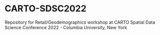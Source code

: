 # CARTO-SDSC2022
Repository for Retail/Geodemographics workshop at CARTO Spatial Data Science Conference 2022 - Columbia University, New York
